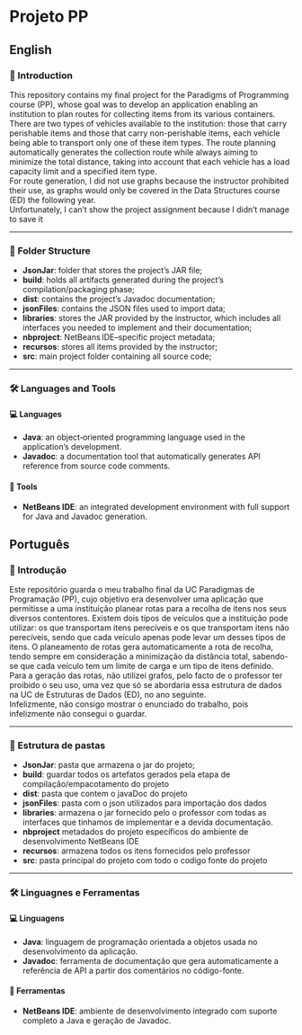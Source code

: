 # Projeto PP
## English

### 📌 Introduction
This repository contains my final project for the Paradigms of Programming course (PP), whose goal was to develop an application enabling an institution to plan routes for collecting items from its various containers. There are two types of vehicles available to the institution: those that carry perishable items and those that carry non-perishable items, each vehicle being able to transport only one of these item types. The route planning automatically generates the collection route while always aiming to minimize the total distance, taking into account that each vehicle has a load capacity limit and a specified item type.  
For route generation, I did not use graphs because the instructor prohibited their use, as graphs would only be covered in the Data Structures course (ED) the following year.  
Unfortunately, I can’t show the project assignment because I didn’t manage to save it

---
### 📁 Folder Structure
- **JsonJar**: folder that stores the project’s JAR file;
- **build**: holds all artifacts generated during the project’s compilation/packaging phase;
- **dist**: contains the project’s Javadoc documentation;
- **jsonFiles**: contains the JSON files used to import data;
- **libraries**: stores the JAR provided by the instructor, which includes all interfaces you needed to implement and their documentation;
- **nbproject**: NetBeans IDE–specific project metadata;
- **recursos**: stores all items provided by the instructor;
- **src**: main project folder containing all source code;

---
### 🛠️ Languages and Tools

#### 💻 Languages
- **Java**: an object‑oriented programming language used in the application’s development.  
- **Javadoc**: a documentation tool that automatically generates API reference from source code comments.

#### 🧰 Tools
- **NetBeans IDE**: an integrated development environment with full support for Java and Javadoc generation.  

## Português

### 📌 Introdução
Este repositório guarda o meu trabalho final da UC Paradigmas de Programação (PP), cujo objetivo era desenvolver uma aplicação que permitisse a uma instituição planear rotas para a recolha de itens nos seus diversos contentores. Existem dois tipos de veículos que a instituição pode utilizar: os que transportam itens perecíveis e os que transportam itens não perecíveis, sendo que cada veículo apenas pode levar um desses tipos de itens. O planeamento de rotas gera automaticamente a rota de recolha, tendo sempre em consideração a minimização da distância total, sabendo-se que cada veículo tem um limite de carga e um tipo de itens definido.  
Para a geração das rotas, não utilizei grafos, pelo facto de o professor ter proibido o seu uso, uma vez que só se abordaria essa estrutura de dados na UC de Estruturas de Dados (ED), no ano seguinte.  
Infelizmente, não consigo mostrar o enunciado do trabalho, pois infelizmente não consegui o guardar.

---
### 📁 Estrutura de pastas
- **JsonJar**: pasta que armazena o jar do projeto;
- **build**: guardar todos os artefatos gerados pela etapa de compilação/empacotamento do projeto
- **dist**: pasta que contem o javaDoc do projeto
- **jsonFiles**: pasta com o json utilizados para importação dos dados
- **libraries**: armazena o jar fornecido pelo o professor com todas as interfaces que tinhamos de implementar e a devida documentação.
- **nbproject** metadados do projeto específicos do ambiente de desenvolvimento NetBeans IDE
- **recursos**: armazena todos os itens fornecidos pelo professor
- **src**: pasta principal do projeto com todo o codigo fonte do projeto

---
### 🛠️ Linguagnes e Ferramentas
#### 💻 Linguagens
- **Java**: linguagem de programação orientada a objetos usada no desenvolvimento da aplicação.  
- **Javadoc**: ferramenta de documentação que gera automaticamente a referência de API a partir dos comentários no código-fonte.

#### 🧰 Ferramentas
- **NetBeans IDE**: ambiente de desenvolvimento integrado com suporte completo a Java e geração de Javadoc.  
